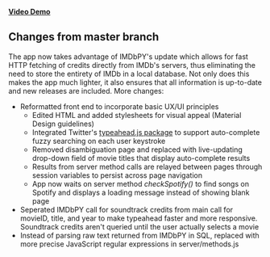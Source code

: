 **[Video Demo](https://vimeo.com/200137386)**

## Changes from master branch
The app now takes advantage of IMDbPY's update which allows for fast HTTP fetching of credits directly from IMDb's servers, thus eliminating the need to store the entirety of IMDb in a local database. Not only does this makes the app much lighter, it also ensures that all information is up-to-date and new releases are included. More changes:

* Reformatted front end to incorporate basic UX/UI principles
  * Edited HTML and added stylesheets for visual appeal (Material Design guidelines)
  * Integrated Twitter's [typeahead.js package](http://twitter.github.io/typeahead.js/) to support auto-complete fuzzy searching on each user keystroke
  * Removed disambiguation page and replaced with live-updating drop-down field of movie titles that display auto-complete results
  * Results from server method calls are relayed between pages through session variables to persist across page navigation
  * App now waits on server method *checkSpotify()* to find songs on Spotify and displays a loading message instead of showing blank page
* Seperated IMDbPY call for soundtrack credits from main call for movieID, title, and year to make typeahead faster and more responsive. Soundtrack credits aren't queried until the user actually selects a movie
* Instead of parsing raw text returned from IMDbPY in SQL, replaced with more precise JavaScript regular expressions in server/methods.js
